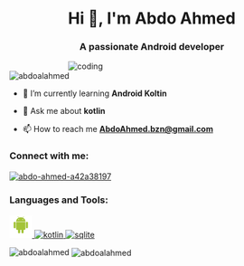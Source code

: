 <h1 align="center">Hi 👋, I'm Abdo Ahmed</h1>
<h3 align="center">A passionate Android developer</h3>
<img align= "right" alt ="coding" width ="400" src ="https://camo.githubusercontent.com/c1dcb74cc1c1835b1d716f5051499a2814c683c806b15f04b0eba492863703e9/68747470733a2f2f63646e2e6472696262626c652e636f6d2f75736572732f3733303730332f73637265656e73686f74732f363538313234332f6176656e746f2e676966">

<p align="left"> <img src="https://komarev.com/ghpvc/?username=abdoalahmed&label=Profile%20views&color=0e75b6&style=flat" alt="abdoalahmed" /> </p>

- 🌱 I’m currently learning **Android Koltin**

- 💬 Ask me about **kotlin**

- 📫 How to reach me **AbdoAhmed.bzn@gmail.com**

<h3 align="left">Connect with me:</h3>
<p align="left">
<a href="https://linkedin.com/in/abdo-ahmed-a42a38197" target="blank"><img align="center" src="https://raw.githubusercontent.com/rahuldkjain/github-profile-readme-generator/master/src/images/icons/Social/linked-in-alt.svg" alt="abdo-ahmed-a42a38197" height="30" width="40" /></a>
</p>

<h3 align="left">Languages and Tools:</h3>
<p align="left"> <a href="https://developer.android.com" target="_blank" rel="noreferrer"> <img src="https://raw.githubusercontent.com/devicons/devicon/master/icons/android/android-original-wordmark.svg" alt="android" width="40" height="40"/> </a> <a href="https://kotlinlang.org" target="_blank" rel="noreferrer"> <img src="https://www.vectorlogo.zone/logos/kotlinlang/kotlinlang-icon.svg" alt="kotlin" width="40" height="40"/> </a> <a href="https://www.sqlite.org/" target="_blank" rel="noreferrer"> <img src="https://www.vectorlogo.zone/logos/sqlite/sqlite-icon.svg" alt="sqlite" width="40" height="40"/> </a> </p>

<p><img align="left" src="https://github-readme-stats.vercel.app/api/top-langs?username=abdoalahmed&show_icons=true&locale=en&layout=compact" alt="abdoalahmed" /></p>

<p>&nbsp;<img align="center" src="https://github-readme-stats.vercel.app/api?username=abdoalahmed&show_icons=true&locale=en" alt="abdoalahmed" /></p>

